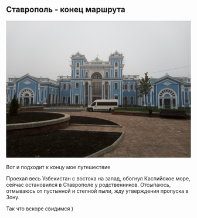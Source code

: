 ## Ставрополь - конец маршрута

![ЖД вокзал Ставрополя](../images/IMG_20181018_084149.jpg)

Вот и подходит к концу мое путешествие

Проехал весь Узбекистан с востока на запад, обогнул Каспийское море, сейчас остановился в Ставрополе у родственников. Отсыпаюсь, отмываюсь от пустынной и степной пыли, жду утверждения пропуска в Зону.

Так что вскоре свидимся )